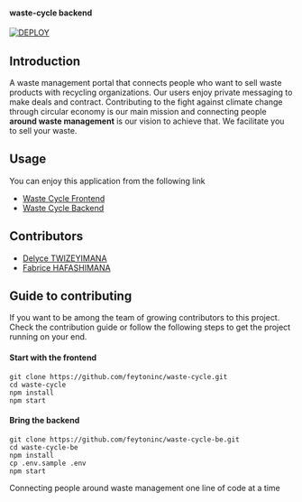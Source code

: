 #### waste-cycle backend
[![DEPLOY](https://github.com/feytoninc/waste-cycle-be/actions/workflows/heroku_deploy.yml/badge.svg)](https://github.com/feytoninc/waste-cycle-be/actions/workflows/heroku_deploy.yml)
## Introduction
A waste management portal that connects people who want to sell waste products with recycling organizations. Our users enjoy private messaging to make deals and contract. Contributing to the fight against climate change through circular economy is our main mission and connecting people **around waste management** is our vision to achieve that.
We facilitate you to sell your waste.

## Usage
You can enjoy this application from the following link
- [Waste Cycle Frontend](https://waste-cycle.herokuapp.com)
- [Waste Cycle Backend](https://waste-cycle-be.herokuapp.com)

## Contributors
- [Delyce TWIZEYIMANA](https://github.com/Delyc)
- [Fabrice HAFASHIMANA](https://github.com/feyton)

## Guide to contributing
If you want to be among the team of growing contributors to this project. Check the contribution guide or follow the following steps to get the project running on your end.

#### Start with the frontend
```git 
git clone https://github.com/feytoninc/waste-cycle.git
cd waste-cycle
npm install
npm start
```
#### Bring the backend
```
git clone https://github.com/feytoninc/waste-cycle-be.git
cd waste-cycle-be
npm install 
cp .env.sample .env
npm start
```


<footer>Connecting people around waste management one line of code at a time</footer>
